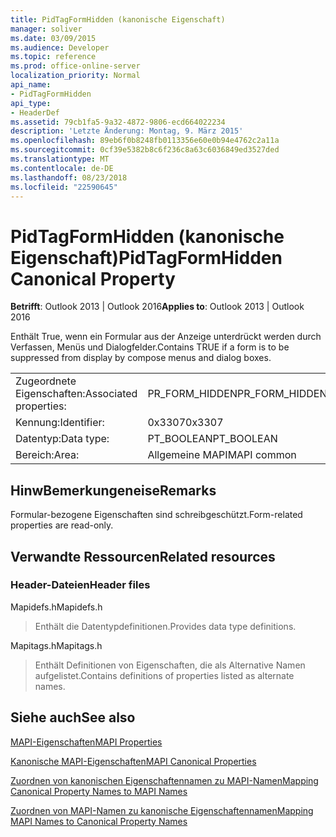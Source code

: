 ```yaml
---
title: PidTagFormHidden (kanonische Eigenschaft)
manager: soliver
ms.date: 03/09/2015
ms.audience: Developer
ms.topic: reference
ms.prod: office-online-server
localization_priority: Normal
api_name:
- PidTagFormHidden
api_type:
- HeaderDef
ms.assetid: 79cb1fa5-9a32-4872-9806-ecd664022234
description: 'Letzte Änderung: Montag, 9. März 2015'
ms.openlocfilehash: 89eb6f0b8248fb0113356e60e0b94e4762c2a11a
ms.sourcegitcommit: 0cf39e5382b8c6f236c8a63c6036849ed3527ded
ms.translationtype: MT
ms.contentlocale: de-DE
ms.lasthandoff: 08/23/2018
ms.locfileid: "22590645"
---
```

# <a name="pidtagformhidden-canonical-property"></a><span data-ttu-id="be70c-103">PidTagFormHidden (kanonische Eigenschaft)</span><span class="sxs-lookup"><span data-stu-id="be70c-103">PidTagFormHidden Canonical Property</span></span>

  
  
<span data-ttu-id="be70c-104">**Betrifft**: Outlook 2013 | Outlook 2016</span><span class="sxs-lookup"><span data-stu-id="be70c-104">**Applies to**: Outlook 2013 | Outlook 2016</span></span> 
  
<span data-ttu-id="be70c-105">Enthält True, wenn ein Formular aus der Anzeige unterdrückt werden durch Verfassen, Menüs und Dialogfelder.</span><span class="sxs-lookup"><span data-stu-id="be70c-105">Contains TRUE if a form is to be suppressed from display by compose menus and dialog boxes.</span></span> 
  
|||
|:-----|:-----|
|<span data-ttu-id="be70c-106">Zugeordnete Eigenschaften:</span><span class="sxs-lookup"><span data-stu-id="be70c-106">Associated properties:</span></span>  <br/> |<span data-ttu-id="be70c-107">PR_FORM_HIDDEN</span><span class="sxs-lookup"><span data-stu-id="be70c-107">PR_FORM_HIDDEN</span></span>  <br/> |
|<span data-ttu-id="be70c-108">Kennung:</span><span class="sxs-lookup"><span data-stu-id="be70c-108">Identifier:</span></span>  <br/> |<span data-ttu-id="be70c-109">0x3307</span><span class="sxs-lookup"><span data-stu-id="be70c-109">0x3307</span></span>  <br/> |
|<span data-ttu-id="be70c-110">Datentyp:</span><span class="sxs-lookup"><span data-stu-id="be70c-110">Data type:</span></span>  <br/> |<span data-ttu-id="be70c-111">PT_BOOLEAN</span><span class="sxs-lookup"><span data-stu-id="be70c-111">PT_BOOLEAN</span></span>  <br/> |
|<span data-ttu-id="be70c-112">Bereich:</span><span class="sxs-lookup"><span data-stu-id="be70c-112">Area:</span></span>  <br/> |<span data-ttu-id="be70c-113">Allgemeine MAPI</span><span class="sxs-lookup"><span data-stu-id="be70c-113">MAPI common</span></span>  <br/> |
   
## <a name="remarks"></a><span data-ttu-id="be70c-114">HinwBemerkungeneise</span><span class="sxs-lookup"><span data-stu-id="be70c-114">Remarks</span></span>

<span data-ttu-id="be70c-115">Formular-bezogene Eigenschaften sind schreibgeschützt.</span><span class="sxs-lookup"><span data-stu-id="be70c-115">Form-related properties are read-only.</span></span> 
  
## <a name="related-resources"></a><span data-ttu-id="be70c-116">Verwandte Ressourcen</span><span class="sxs-lookup"><span data-stu-id="be70c-116">Related resources</span></span>

### <a name="header-files"></a><span data-ttu-id="be70c-117">Header-Dateien</span><span class="sxs-lookup"><span data-stu-id="be70c-117">Header files</span></span>

<span data-ttu-id="be70c-118">Mapidefs.h</span><span class="sxs-lookup"><span data-stu-id="be70c-118">Mapidefs.h</span></span>
  
> <span data-ttu-id="be70c-119">Enthält die Datentypdefinitionen.</span><span class="sxs-lookup"><span data-stu-id="be70c-119">Provides data type definitions.</span></span>
    
<span data-ttu-id="be70c-120">Mapitags.h</span><span class="sxs-lookup"><span data-stu-id="be70c-120">Mapitags.h</span></span>
  
> <span data-ttu-id="be70c-121">Enthält Definitionen von Eigenschaften, die als Alternative Namen aufgelistet.</span><span class="sxs-lookup"><span data-stu-id="be70c-121">Contains definitions of properties listed as alternate names.</span></span>
    
## <a name="see-also"></a><span data-ttu-id="be70c-122">Siehe auch</span><span class="sxs-lookup"><span data-stu-id="be70c-122">See also</span></span>



[<span data-ttu-id="be70c-123">MAPI-Eigenschaften</span><span class="sxs-lookup"><span data-stu-id="be70c-123">MAPI Properties</span></span>](mapi-properties.md)
  
[<span data-ttu-id="be70c-124">Kanonische MAPI-Eigenschaften</span><span class="sxs-lookup"><span data-stu-id="be70c-124">MAPI Canonical Properties</span></span>](mapi-canonical-properties.md)
  
[<span data-ttu-id="be70c-125">Zuordnen von kanonischen Eigenschaftennamen zu MAPI-Namen</span><span class="sxs-lookup"><span data-stu-id="be70c-125">Mapping Canonical Property Names to MAPI Names</span></span>](mapping-canonical-property-names-to-mapi-names.md)
  
[<span data-ttu-id="be70c-126">Zuordnen von MAPI-Namen zu kanonische Eigenschaftennamen</span><span class="sxs-lookup"><span data-stu-id="be70c-126">Mapping MAPI Names to Canonical Property Names</span></span>](mapping-mapi-names-to-canonical-property-names.md)

